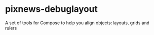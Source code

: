 # pixnews-debuglayout
A set of tools for Compose to help you align objects: layouts, grids and rulers
